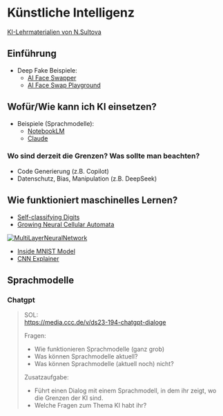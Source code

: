 # Künstliche Intelligenz

[KI-Lehrmaterialien von N.Sultova](https://github.com/nsultova/KI-Lehrmaterialien/)

## Einführung

* Deep Fake Beispiele:
  * [AI Face Swapper](https://aifaceswapper.io/)
  * [AI Face Swap Playground](https://aifaceswap.io/#face-swap-playground)

## Wofür/Wie kann ich KI einsetzen?

* Beispiele (Sprachmodelle):
  * [NotebookLM](https://notebooklm.google.com/)
  * [Claude](https://claude.ai/)

### Wo sind derzeit die Grenzen? Was sollte man beachten?
  * Code Generierung (z.B. Copilot)
  * Datenschutz, Bias, Manipulation (z.B. DeepSeek)


## Wie funktioniert maschinelles Lernen?

* [Self-classifying Digits](https://distill.pub/2020/selforg/mnist/)
* [Growing Neural Cellular Automata](https://distill.pub/2020/growing-ca/)

[![MultiLayerNeuralNetwork](https://upload.wikimedia.org/wikipedia/commons/c/c2/MultiLayerNeuralNetworkBigger_english.png)](https://de.wikipedia.org/wiki/Deep_Learning)

* [Inside MNIST Model](https://adamharley.com/nn_vis/cnn/3d.html)
* [CNN Explainer](https://poloclub.github.io/cnn-explainer/)


## Sprachmodelle

### Chatgpt

> SOL:  
> https://media.ccc.de/v/ds23-194-chatgpt-dialoge
>
> Fragen:
> * Wie funktionieren Sprachmodelle (ganz grob)
> * Was können Sprachmodelle aktuell?
> * Was können Sprachmodelle (aktuell noch) nicht?
> 
> Zusatzaufgabe:
> * Führt einen Dialog mit einem Sprachmodell, in dem ihr zeigt, wo die Grenzen der KI sind.
> * Welche Fragen zum Thema KI habt ihr?

